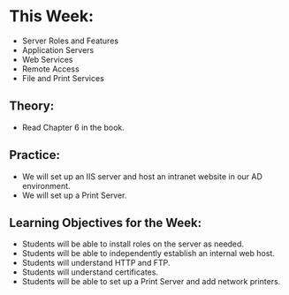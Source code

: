 # This Week:
- Server Roles and Features
- Application Servers
- Web Services
- Remote Access
- File and Print Services

## Theory:
- Read Chapter 6 in the book.

## Practice:
- We will set up an IIS server and host an intranet website in our AD environment.
- We will set up a Print Server.

## Learning Objectives for the Week:
- Students will be able to install roles on the server as needed.
- Students will be able to independently establish an internal web host.
- Students will understand HTTP and FTP.
- Students will understand certificates.
- Students will be able to set up a Print Server and add network printers.